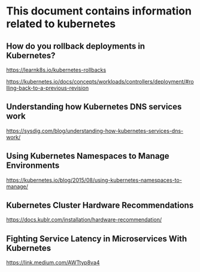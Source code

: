 # This document contains information related to kubernetes 

How do you rollback deployments in Kubernetes?
--

https://learnk8s.io/kubernetes-rollbacks

https://kubernetes.io/docs/concepts/workloads/controllers/deployment/#rolling-back-to-a-previous-revision

Understanding how Kubernetes DNS services work
-- 

https://sysdig.com/blog/understanding-how-kubernetes-services-dns-work/

Using Kubernetes Namespaces to Manage Environments
--

https://kubernetes.io/blog/2015/08/using-kubernetes-namespaces-to-manage/

Kubernetes Cluster Hardware Recommendations 
--

https://docs.kublr.com/installation/hardware-recommendation/


Fighting Service Latency in Microservices With Kubernetes
--

https://link.medium.com/AWTtyp8va4


